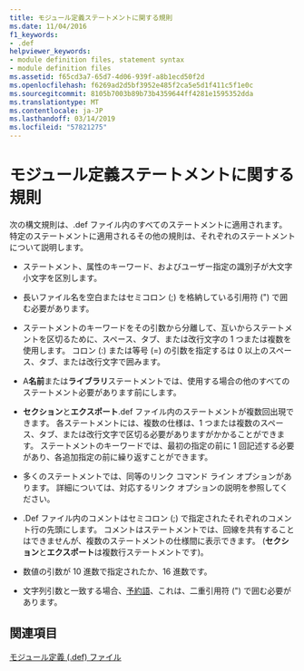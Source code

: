 ```yaml
---
title: モジュール定義ステートメントに関する規則
ms.date: 11/04/2016
f1_keywords:
- .def
helpviewer_keywords:
- module definition files, statement syntax
- module definition files
ms.assetid: f65cd3a7-65d7-4d06-939f-a8b1ecd50f2d
ms.openlocfilehash: f6269ad2d5bf3952e485f2ca5e5d1f411c5f1e0c
ms.sourcegitcommit: 8105b7003b89b73b4359644ff4281e1595352dda
ms.translationtype: MT
ms.contentlocale: ja-JP
ms.lasthandoff: 03/14/2019
ms.locfileid: "57821275"
---
```

# <a name="rules-for-module-definition-statements"></a>モジュール定義ステートメントに関する規則

次の構文規則は、.def ファイル内のすべてのステートメントに適用されます。 特定のステートメントに適用されるその他の規則は、それぞれのステートメントについて説明します。

- ステートメント、属性のキーワード、およびユーザー指定の識別子が大文字小文字を区別します。

- 長いファイル名を空白またはセミコロン (;) を格納している引用符 (") で囲む必要があります。

- ステートメントのキーワードをその引数から分離して、互いからステートメントを区切るために、スペース、タブ、または改行文字の 1 つまたは複数を使用します。 コロン (:) または等号 (=) の引数を指定するは 0 以上のスペース、タブ、または改行文字で囲みます。

- A**名前**または**ライブラリ**ステートメントでは、使用する場合の他のすべてのステートメント必要があります前にします。

- **セクション**と**エクスポート**.def ファイル内のステートメントが複数回出現できます。 各ステートメントには、複数の仕様は、1 つまたは複数のスペース、タブ、または改行文字で区切る必要がありますがかかることができます。 ステートメントのキーワードでは、最初の指定の前に 1 回記述する必要があり、各追加指定の前に繰り返すことができます。

- 多くのステートメントでは、同等のリンク コマンド ライン オプションがあります。 詳細については、対応するリンク オプションの説明を参照してください。

- .Def ファイル内のコメントはセミコロン (;) で指定されたそれぞれのコメント行の先頭にします。 コメントはステートメントでは、回線を共有することはできませんが、複数のステートメントの仕様間に表示できます。 (**セクション**と**エクスポート**は複数行ステートメントです)。

- 数値の引数が 10 進数で指定されたか、16 進数です。

- 文字列引数と一致する場合、[予約語](reserved-words.md)、これは、二重引用符 (") で囲む必要があります。

## <a name="see-also"></a>関連項目

[モジュール定義 (.def) ファイル](module-definition-dot-def-files.md)
